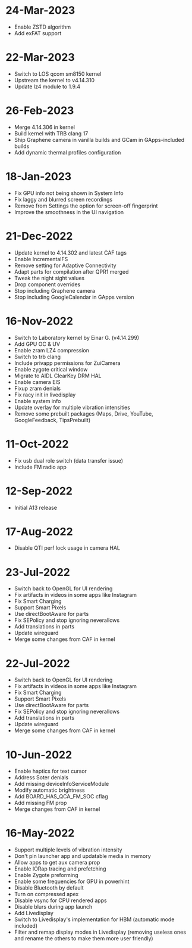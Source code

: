 # 24-Mar-2023
- Enable ZSTD algorithm
- Add exFAT support

# 22-Mar-2023
- Switch to LOS qcom sm8150 kernel
- Upstream the kernel to v4.14.310
- Update lz4 module to 1.9.4

# 26-Feb-2023
- Merge 4.14.306 in kernel
- Build kernel with TRB clang 17
- Ship Graphene camera in vanilla builds and GCam in GApps-included builds
- Add dynamic thermal profiles configuration

# 18-Jan-2023
- Fix GPU info not being shown in System Info
- Fix laggy and blurred screen recordings
- Remove from Settings the option for screen-off fingerprint
- Improve the smoothness in the UI navigation

# 21-Dec-2022
- Update kernel to 4.14.302 and latest CAF tags
- Enable IncrementalFS
- Remove setting for Adaptive Connectivity
- Adapt parts for compilation after QPR1 merged
- Tweak the night sight values 
- Drop component overrides
- Stop including Graphene camera
- Stop including GoogleCalendar in GApps version

# 16-Nov-2022
- Switch to Laboratory kernel by Einar G. (v4.14.299)
- Add GPU OC & UV
- Enable zram LZ4 compression
- Switch to trb clang
- Include privapp permissions for ZuiCamera
- Enable zygote critical window
- Migrate to AIDL ClearKey DRM HAL
- Enable camera EIS
- Fixup zram denials
- Fix racy init in livedisplay
- Enable system info
- Update overlay for multiple vibration intensities
- Remove some prebuilt packages (Maps, Drive, YouTube, GoogleFeedback, TipsPrebuilt)

# 11-Oct-2022
- Fix usb dual role switch (data transfer issue)
- Include FM radio app

# 12-Sep-2022
- Initial A13 release

# 17-Aug-2022
- Disable QTI perf lock usage in camera HAL

# 23-Jul-2022
- Switch back to OpenGL for UI rendering
- Fix artifacts in videos in some apps like Instagram
- Fix Smart Charging
- Support Smart Pixels
- Use directBootAware for parts
- Fix SEPolicy and stop ignoring neverallows
- Add translations in parts
- Update wireguard
- Merge some changes from CAF in kernel

# 22-Jul-2022
- Switch back to OpenGL for UI rendering
- Fix artifacts in videos in some apps like Instagram
- Fix Smart Charging
- Support Smart Pixels
- Use directBootAware for parts
- Fix SEPolicy and stop ignoring neverallows
- Add translations in parts
- Update wireguard
- Merge some changes from CAF in kernel

# 10-Jun-2022
- Enable haptics for text cursor
- Address Soter denials
- Add missing deviceInfoServiceModule
- Modify automatic brightness
- Add BOARD_HAS_QCA_FM_SOC cflag
- Add missing FM prop
- Merge changes from CAF in kernel

# 16-May-2022
- Support multiple levels of vibration intensity
- Don't pin launcher app and updatable media in memory
- Allow apps to get aux camera prop
- Enable IORap tracing and prefetching
- Enable Zygote preforming
- Enable some frequencies for GPU in powerhint
- Disable Bluetooth by default
- Turn on compressed apex
- Disable vsync for CPU rendered apps
- Disable blurs during app launch
- Add Livedisplay
- Switch to Livedisplay's implementation for HBM (automatic mode included)
- Filter and remap display modes in Livedisplay (removing useless ones and rename the others to make them more user friendly)
